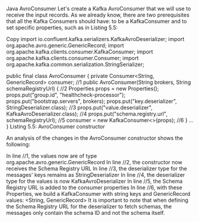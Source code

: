 Java AvroConsumer
Let's create a Kafka AvroConsumer that we will use to receive the input records. As we already know, there are two prerequisites that all the Kafka Consumers should have: to be a KafkaConsumer and to set specific properties, such as in Listing 5.5:

Copy
import io.confluent.kafka.serializers.KafkaAvroDeserializer;
import org.apache.avro.generic.GenericRecord;
import org.apache.kafka.clients.consumer.KafkaConsumer;
import org.apache.kafka.clients.consumer.Consumer;
import org.apache.kafka.common.serialization.StringSerializer;

public final class AvroConsumer {
  private Consumer<String, GenericRecord> consumer; //1
  public AvroConsumer(String brokers, String schemaRegistryUrl) { //2
     Properties props = new Properties();
     props.put("group.id", "healthcheck-processor");
     props.put("bootstrap.servers", brokers);
     props.put("key.deserializer", StringDeserializer.class); //3
     props.put("value.deserializer", KafkaAvroDeserializer.class); //4
     props.put("schema.registry.url", schemaRegistryUrl); //5
     consumer = new KafkaConsumer<>(props); //6
  }
 ...
}
Listing 5.5: AvroConsumer constructor

An analysis of the changes in the AvroConsumer constructor shows the following:

In line //1, the values now are of type org.apache.avro.generic.GenericRecord
In line //2, the constructor now receives the Schema Registry URL
In line //3, the deserializer type for the messages' keys remains as StringDeserializer
In line //4, the deserializer type for the values is now KafkaAvroDeserializer
In line //5, the Schema Registry URL is added to the consumer properties
In line //6, with these Properties, we build a KafkaConsumer with string keys and GenericRecord values: <String, GenericRecord>
It is important to note that when defining the Schema Registry URL for the deserializer to fetch schemas, the messages only contain the schema ID and not the schema itself.